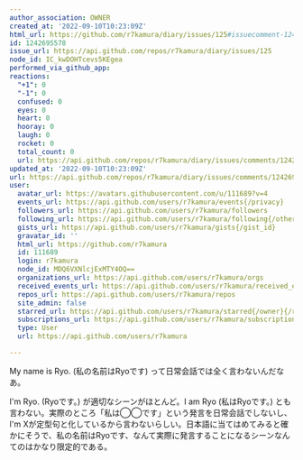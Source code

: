 ```yaml
---
author_association: OWNER
created_at: '2022-09-10T10:23:09Z'
html_url: https://github.com/r7kamura/diary/issues/125#issuecomment-1242695578
id: 1242695578
issue_url: https://api.github.com/repos/r7kamura/diary/issues/125
node_id: IC_kwDOHTcevs5KEgea
performed_via_github_app: 
reactions:
  "+1": 0
  "-1": 0
  confused: 0
  eyes: 0
  heart: 0
  hooray: 0
  laugh: 0
  rocket: 0
  total_count: 0
  url: https://api.github.com/repos/r7kamura/diary/issues/comments/1242695578/reactions
updated_at: '2022-09-10T10:23:09Z'
url: https://api.github.com/repos/r7kamura/diary/issues/comments/1242695578
user:
  avatar_url: https://avatars.githubusercontent.com/u/111689?v=4
  events_url: https://api.github.com/users/r7kamura/events{/privacy}
  followers_url: https://api.github.com/users/r7kamura/followers
  following_url: https://api.github.com/users/r7kamura/following{/other_user}
  gists_url: https://api.github.com/users/r7kamura/gists{/gist_id}
  gravatar_id: ''
  html_url: https://github.com/r7kamura
  id: 111689
  login: r7kamura
  node_id: MDQ6VXNlcjExMTY4OQ==
  organizations_url: https://api.github.com/users/r7kamura/orgs
  received_events_url: https://api.github.com/users/r7kamura/received_events
  repos_url: https://api.github.com/users/r7kamura/repos
  site_admin: false
  starred_url: https://api.github.com/users/r7kamura/starred{/owner}{/repo}
  subscriptions_url: https://api.github.com/users/r7kamura/subscriptions
  type: User
  url: https://api.github.com/users/r7kamura

---
```

My name is Ryo. (私の名前はRyoです) って日常会話では全く言わないんだなあ。

I'm Ryo. (Ryoです。) が適切なシーンがほとんど。I am Ryo (私はRyoです。) とも言わない。実際のところ「私は◯◯です」という発言を日常会話でしないし、I'm Xが定型句と化しているから言わないらしい。日本語に当てはめてみると確かにそうで、私の名前はRyoです、なんて実際に発言することになるシーンなんてのはかなり限定的である。
